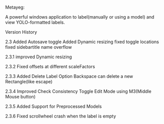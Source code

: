 Metayeg:

A powerful windows application to label(manually or using a model) and view YOLO-formatted labels.


Version History

2.3
Added Autosave toggle
Added Dynamic resizing
fixed toggle locations
fixed sidebartitle name overflow

2.3.1
improved Dynamic resizing

2.3.2
Fixed offsets at different scaleFactors

2.3.3
Added Delete Label Option
Backspace can delete a new Rectangle(like escape)

2.3.4
Improved Check Consistency 
Toggle Edit Mode using M3(Middle Mouse button)

2.3.5
Added Support for Preprocessed Models

2.3.6
Fixed scrollwheel crash when the label is empty
